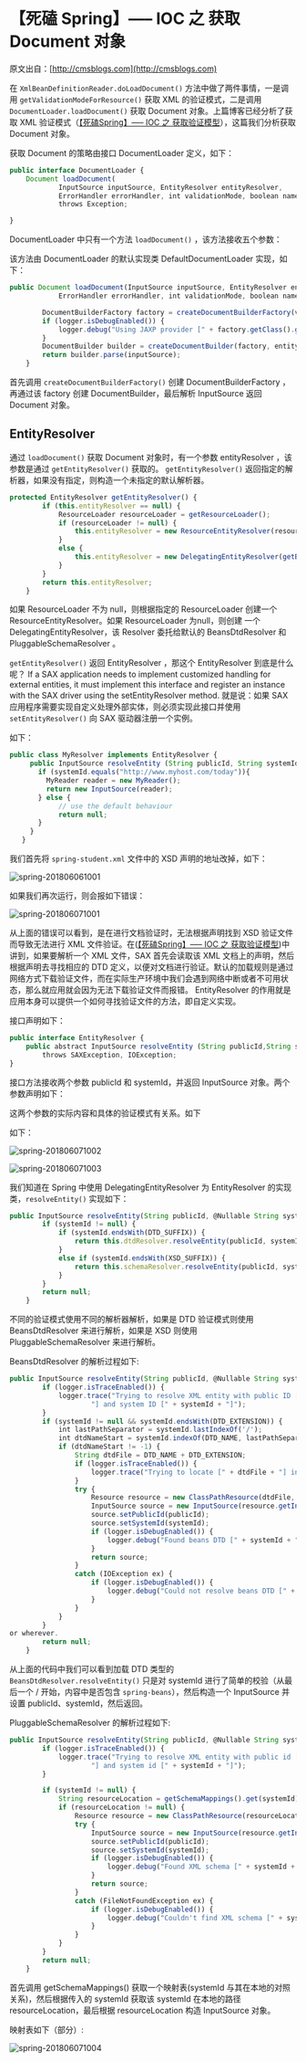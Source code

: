 

# 【死磕 Spring】—– IOC 之 获取 Document 对象

原文出自：[http://cmsblogs.com](http://cmsblogs.com)

在 `XmlBeanDefinitionReader.doLoadDocument()` 方法中做了两件事情，一是调用 `getValidationModeForResource()` 获取 XML 的验证模式，二是调用 `DocumentLoader.loadDocument()` 获取 Document 对象。上篇博客已经分析了获取 XML 验证模式（[【死磕Spring】—– IOC 之 获取验证模型](http://cmsblogs.com/?p=2688)），这篇我们分析获取 Document 对象。

获取 Document 的策略由接口 DocumentLoader 定义，如下：
```js 
public interface DocumentLoader {
    Document loadDocument(
            InputSource inputSource, EntityResolver entityResolver,
            ErrorHandler errorHandler, int validationMode, boolean namespaceAware)
            throws Exception;

}
```

DocumentLoader 中只有一个方法 `loadDocument()` ，该方法接收五个参数：

该方法由 DocumentLoader 的默认实现类 DefaultDocumentLoader 实现，如下：
```js 
public Document loadDocument(InputSource inputSource, EntityResolver entityResolver,
            ErrorHandler errorHandler, int validationMode, boolean namespaceAware) throws Exception {

        DocumentBuilderFactory factory = createDocumentBuilderFactory(validationMode, namespaceAware);
        if (logger.isDebugEnabled()) {
            logger.debug("Using JAXP provider [" + factory.getClass().getName() + "]");
        }
        DocumentBuilder builder = createDocumentBuilder(factory, entityResolver, errorHandler);
        return builder.parse(inputSource);
    }
```

首先调用 `createDocumentBuilderFactory()` 创建 DocumentBuilderFactory ，再通过该 factory 创建 DocumentBuilder，最后解析 InputSource 返回 Document 对象。

## EntityResolver

通过 `loadDocument()` 获取 Document 对象时，有一个参数 entityResolver ，该参数是通过 `getEntityResolver()` 获取的。
`getEntityResolver()` 返回指定的解析器，如果没有指定，则构造一个未指定的默认解析器。
 
```js 
protected EntityResolver getEntityResolver() {
        if (this.entityResolver == null) {
            ResourceLoader resourceLoader = getResourceLoader();
            if (resourceLoader != null) {
                this.entityResolver = new ResourceEntityResolver(resourceLoader);
            }
            else {
                this.entityResolver = new DelegatingEntityResolver(getBeanClassLoader());
            }
        }
        return this.entityResolver;
    }
```

如果 ResourceLoader 不为 null，则根据指定的 ResourceLoader 创建一个 ResourceEntityResolver。如果 ResourceLoader 为null，则创建 一个 DelegatingEntityResolver，该 Resolver 委托给默认的 BeansDtdResolver 和 PluggableSchemaResolver 。

`getEntityResolver()` 返回 EntityResolver ，那这个 EntityResolver 到底是什么呢？
If a SAX application needs to implement customized handling for external entities, it must implement this interface and register an instance with the SAX driver using the setEntityResolver method.
就是说：如果 SAX 应用程序需要实现自定义处理外部实体，则必须实现此接口并使用 `setEntityResolver()` 向 SAX 驱动器注册一个实例。

如下：

```js 
public class MyResolver implements EntityResolver {
     public InputSource resolveEntity (String publicId, String systemId){
       if (systemId.equals("http://www.myhost.com/today")){
         MyReader reader = new MyReader();
         return new InputSource(reader);
       } else {
            // use the default behaviour
            return null;
       }
     }
   }
```

我们首先将 `spring-student.xml` 文件中的 XSD 声明的地址改掉，如下：

![spring-201806061001](https://gitee.com/hezhiyuan007/java-study/raw/master/images/SpringSourceCode/8dbd9ad3-cb0d-43fe-8939-4ba17205a598.png)

如果我们再次运行，则会报如下错误：

![spring-201806071001](https://gitee.com/hezhiyuan007/java-study/raw/master/images/SpringSourceCode/08385438-2277-475a-b0cf-3acf728b1945.png)

从上面的错误可以看到，是在进行文档验证时，无法根据声明找到 XSD 验证文件而导致无法进行 XML 文件验证。在([【死磕Spring】—– IOC 之 获取验证模型](http://cmsblogs.com/?p=2688))中讲到，如果要解析一个 XML 文件，SAX 首先会读取该 XML 文档上的声明，然后根据声明去寻找相应的 DTD 定义，以便对文档进行验证。默认的加载规则是通过网络方式下载验证文件，而在实际生产环境中我们会遇到网络中断或者不可用状态，那么就应用就会因为无法下载验证文件而报错。
EntityResolver 的作用就是应用本身可以提供一个如何寻找验证文件的方法，即自定义实现。

接口声明如下：

```js 
public interface EntityResolver {
    public abstract InputSource resolveEntity (String publicId,String systemId)
        throws SAXException, IOException;
}
```

接口方法接收两个参数 publicId 和 systemId，并返回 InputSource 对象。两个参数声明如下：

这两个参数的实际内容和具体的验证模式有关系。如下

如下：

![spring-201806071002](https://gitee.com/hezhiyuan007/java-study/raw/master/images/SpringSourceCode/80cac34c-f4a2-4211-91cf-dbd529e26272.png)

![spring-201806071003](https://gitee.com/hezhiyuan007/java-study/raw/master/images/SpringSourceCode/d9b5bac5-3dc2-4ea7-a941-037b8a7f8db6.png)

我们知道在 Spring 中使用 DelegatingEntityResolver 为 EntityResolver 的实现类，`resolveEntity()` 实现如下：
```js 
public InputSource resolveEntity(String publicId, @Nullable String systemId) throws SAXException, IOException {
        if (systemId != null) {
            if (systemId.endsWith(DTD_SUFFIX)) {
                return this.dtdResolver.resolveEntity(publicId, systemId);
            }
            else if (systemId.endsWith(XSD_SUFFIX)) {
                return this.schemaResolver.resolveEntity(publicId, systemId);
            }
        }
        return null;
    }
```

不同的验证模式使用不同的解析器解析，如果是 DTD 验证模式则使用 BeansDtdResolver 来进行解析，如果是 XSD 则使用 PluggableSchemaResolver 来进行解析。

BeansDtdResolver 的解析过程如下:
```js 
public InputSource resolveEntity(String publicId, @Nullable String systemId) throws IOException {
        if (logger.isTraceEnabled()) {
            logger.trace("Trying to resolve XML entity with public ID [" + publicId +
                    "] and system ID [" + systemId + "]");
        }
        if (systemId != null && systemId.endsWith(DTD_EXTENSION)) {
            int lastPathSeparator = systemId.lastIndexOf('/');
            int dtdNameStart = systemId.indexOf(DTD_NAME, lastPathSeparator);
            if (dtdNameStart != -1) {
                String dtdFile = DTD_NAME + DTD_EXTENSION;
                if (logger.isTraceEnabled()) {
                    logger.trace("Trying to locate [" + dtdFile + "] in Spring jar on classpath");
                }
                try {
                    Resource resource = new ClassPathResource(dtdFile, getClass());
                    InputSource source = new InputSource(resource.getInputStream());
                    source.setPublicId(publicId);
                    source.setSystemId(systemId);
                    if (logger.isDebugEnabled()) {
                        logger.debug("Found beans DTD [" + systemId + "] in classpath: " + dtdFile);
                    }
                    return source;
                }
                catch (IOException ex) {
                    if (logger.isDebugEnabled()) {
                        logger.debug("Could not resolve beans DTD [" + systemId + "]: not found in classpath", ex);
                    }
                }
            }
        }
or wherever.
        return null;
    }
```

从上面的代码中我们可以看到加载 DTD 类型的 `BeansDtdResolver.resolveEntity()` 只是对 systemId 进行了简单的校验（从最后一个 / 开始，内容中是否包含 `spring-beans`），然后构造一个 InputSource 并设置 publicId、systemId，然后返回。

PluggableSchemaResolver 的解析过程如下:
```js 
public InputSource resolveEntity(String publicId, @Nullable String systemId) throws IOException {
        if (logger.isTraceEnabled()) {
            logger.trace("Trying to resolve XML entity with public id [" + publicId +
                    "] and system id [" + systemId + "]");
        }

        if (systemId != null) {
            String resourceLocation = getSchemaMappings().get(systemId);
            if (resourceLocation != null) {
                Resource resource = new ClassPathResource(resourceLocation, this.classLoader);
                try {
                    InputSource source = new InputSource(resource.getInputStream());
                    source.setPublicId(publicId);
                    source.setSystemId(systemId);
                    if (logger.isDebugEnabled()) {
                        logger.debug("Found XML schema [" + systemId + "] in classpath: " + resourceLocation);
                    }
                    return source;
                }
                catch (FileNotFoundException ex) {
                    if (logger.isDebugEnabled()) {
                        logger.debug("Couldn't find XML schema [" + systemId + "]: " + resource, ex);
                    }
                }
            }
        }
        return null;
    }
```

首先调用 getSchemaMappings() 获取一个映射表(systemId 与其在本地的对照关系)，然后根据传入的 systemId 获取该 systemId 在本地的路径 resourceLocation，最后根据 resourceLocation 构造 InputSource 对象。

映射表如下（部分）:

![spring-201806071004](https://gitee.com/hezhiyuan007/java-study/raw/master/images/SpringSourceCode/4074ab73-bc81-44b7-8085-d816da171cc1.png)

